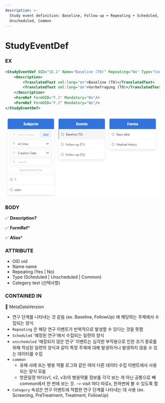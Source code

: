```yaml
---
description: >-
  Study event definition: Baseline, Follow up + Repeating + Scheduled,
  Unscheduled, Common
---
```


# StudyEventDef

### EX

```xml
<StudyEventDef OID="SE.1" Name="Baseline (T0)" Repeating="No" Type="Common">
    <Description>
        <TranslatedText xml:lang="en">Baseline (T0)</TranslatedText>
        <TranslatedText xml:lang="de">Vorbefragung (T0)</TranslatedText>
    </Description>
    <FormRef FormOID="F.1" Mandatory="No"/>
    <FormRef FormOID="F.2" Mandatory="No"/>
</StudyEventDef>
```

![](<../../../../.gitbook/assets/화면 캡처 2022-06-29 210038 (2).png>)

### BODY

✅ **Description?**

✅ **FormRef**\*

✅ **Alias**\*&#x20;



### ATTRIBUTE

* OID oid
* Name name
* Repeating (Yes | No)
* Type (Scheduled | Unscheduled | Common)
* Category text (선택사항)



### CONTAINED IN

📁 MetaDataVersion



* 연구 단계를 나타내는 것 같음 (ex. Baseline, FollowUp) 에 해당하는 주제에서 수집되는 양식
* `Repeating` 은 해당 연구 이벤트가 반복적으로 발생할 수 있다는 것을 뜻함
* `Scheduled` '예정된 연구'에서 수집되는 일련의 양식
* `unscheduled` '예정되지 않은 연구' 이벤트는 심각한 부작용으로 인한 조기 종료를 위해 작성된 일련의 양식과 같이 특정 주제에 대해 발생하거나 발생하지 않을 수 있는 데이터를 수집
* `common`
  * 유해 사례 또는 병용 약물 로그와 같은 여러 다른 데이터 수집 이벤트에서 사용되는 양식 모음
  * 방문일정 마다(v1, v2, v3)의 병용약물 정보를 각각 보는 게 아닌 공통으로 빼 common에서 한 번에 보는 것. -> visit 마다 따로x, 한꺼번에 볼 수 있도록 함
* `Category` 속성은 연구 이벤트에 적합한 연구 단계를 나타내는 데 사용 (ex. Screening, PreTreatment, Treatment, FollowUp)

